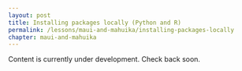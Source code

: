 ```yaml
---
layout: post
title: Installing packages locally (Python and R)
permalink: /lessons/maui-and-mahuika/installing-packages-locally
chapter: maui-and-mahuika
---
```

Content is currently under development. Check back soon.
